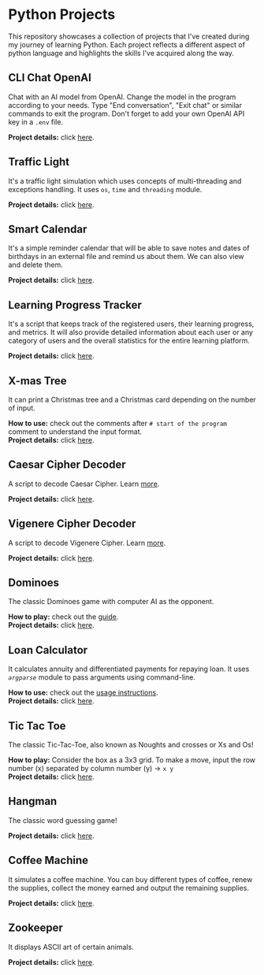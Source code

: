 # Python Projects

This repository showcases a collection of projects that I've created during my journey of learning Python. Each project reflects a different aspect of python language and highlights the skills I've acquired along the way.

## CLI Chat OpenAI

Chat with an AI model from OpenAI. Change the model in the program according to your needs. Type "End conversation", "Exit chat" or similar commands to exit the program. Don't forget to add your own OpenAI API key in a `.env` file.
<br />

**Project details:** click [here](https://hyperskill.org/projects/478).

## Traffic Light

It's a traffic light simulation which uses concepts of multi-threading and exceptions handling. It uses `os`, `time` and `threading` module.
<br />

**Project details:** click [here](https://hyperskill.org/projects/351).

## Smart Calendar

It's a simple reminder calendar that will be able to save notes and dates of birthdays in an external file and remind us about them. We can also view and delete them.
<br />

**Project details:** click [here](https://hyperskill.org/projects/355).

## Learning Progress Tracker

It's a script that keeps track of the registered users, their learning progress, and metrics. It will also provide detailed information about each user or any category of users and the overall statistics for the entire learning platform.
<br />

**Project details:** click [here](https://hyperskill.org/projects/326).

## X-mas Tree

It can print a Christmas tree and a Christmas card depending on the number of input.
<br />

**How to use:** check out the comments after `# start of the program` comment to understand the input format.\
**Project details:** click [here](https://hyperskill.org/projects/391).

## Caesar Cipher Decoder

A script to decode Caesar Cipher. Learn [more](https://hyperskill.org/learn/step/29585).
<br />

**Project details:** click [here](https://hyperskill.org/projects/365/stages/2164/implement).

## Vigenere Cipher Decoder

A script to decode Vigenere Cipher. Learn [more](https://hyperskill.org/learn/step/30518).
<br />

**Project details:** click [here](https://hyperskill.org/projects/365/stages/2165/implement).

## Dominoes

The classic Dominoes game with computer AI as the opponent.
<br />

**How to play:** check out the [guide](dominoes.md).\
**Project details:** click [here](https://hyperskill.org/projects/146).

## Loan Calculator

It calculates annuity and differentiated payments for repaying loan. It uses _`argparse`_ module to pass arguments using command-line.
<br />

**How to use:** check out the [usage instructions](loan-calculator.md).\
**Project details:** click [here](https://hyperskill.org/projects/90/stages/503/implement).

## Tic Tac Toe

The classic Tic-Tac-Toe, also known as Noughts and crosses or Xs and Os!
<br />

**How to play:** Consider the box as a 3x3 grid. To make a move, input the row number (x) separated by column number (y) → `x y`\
**Project details:** click [here](https://hyperskill.org/projects/73).

## Hangman

The classic word guessing game!
<br />

**Project details:** click [here](https://hyperskill.org/projects/69).

## Coffee Machine

It simulates a coffee machine. You can buy different types of coffee, renew the supplies, collect the money earned and output the remaining supplies.
<br />

**Project details:** click [here](https://hyperskill.org/projects/68).

## Zookeeper

It displays ASCII art of certain animals.
<br />

**Project details:** click [here](https://hyperskill.org/projects/98).

